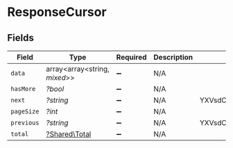 # ResponseCursor


## Fields

| Field                                         | Type                                          | Required                                      | Description                                   | Example                                       |
| --------------------------------------------- | --------------------------------------------- | --------------------------------------------- | --------------------------------------------- | --------------------------------------------- |
| `data`                                        | array<array<string, *mixed*>>                 | :heavy_minus_sign:                            | N/A                                           |                                               |
| `hasMore`                                     | *?bool*                                       | :heavy_minus_sign:                            | N/A                                           |                                               |
| `next`                                        | *?string*                                     | :heavy_minus_sign:                            | N/A                                           | YXVsdCBhbmQgYSBtYXhpbXVtIG1heF9yZXN1bHRzLol=  |
| `pageSize`                                    | *?int*                                        | :heavy_minus_sign:                            | N/A                                           |                                               |
| `previous`                                    | *?string*                                     | :heavy_minus_sign:                            | N/A                                           | YXVsdCBhbmQgYSBtYXhpbXVtIG1heF9yZXN1bHRzLol=  |
| `total`                                       | [?Shared\Total](../../Models/Shared/Total.md) | :heavy_minus_sign:                            | N/A                                           |                                               |
